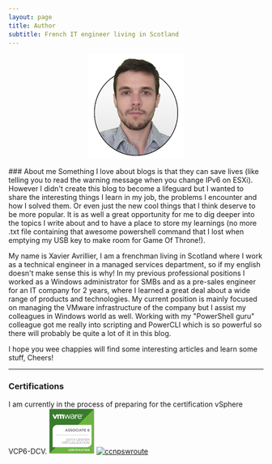 ```yaml
---
layout: page
title: Author
subtitle: French IT engineer living in Scotland
---
```

<p align="center"><img src="/img/photo.png"/></p>  
### About me
Something I love about blogs is that they can save lives (like telling you to read the warning message when you change IPv6 on ESXi). However I didn't create this blog to become a lifeguard but I wanted to share the interesting things I learn in my job, the problems I encounter and how I solved them. Or even just the new cool things that I think deserve to be more popular. It is as well a great opportunity for me to dig deeper into the topics I write about and to have a place to store my learnings (no more .txt file containing that awesome powershell command that I lost when emptying my USB key to make room for Game Of Throne!).

My name is Xavier Avrillier, I am a frenchman living in Scotland where I work as a technical engineer in a managed services department, so if my english doesn't make sense this is why!
In my previous professional positions I worked as a Windows administrator for SMBs and as a pre-sales engineer for an IT company for 2 years, where I learned a great deal about a wide range of products and technologies. My current position is mainly focused on managing the VMware infrastructure of the company but I assist my colleagues in Windows world as well. Working with my "PowerShell guru" colleague got me really into scripting and PowerCLI which is so powerful so there will probably be quite a lot of it in this blog.

I hope you wee chappies will find some interesting articles and learn some stuff, Cheers!

----------

### Certifications
I am currently in the process of preparing for the certification vSphere VCP6-DCV.
[![vcadcv](/img/vcadcv.jpg)](/img/vcadcvdisplome.jpg) [![ccnpswroute](ccnpswroute.jpg)](/img/ccnpdiplome.jpg)
